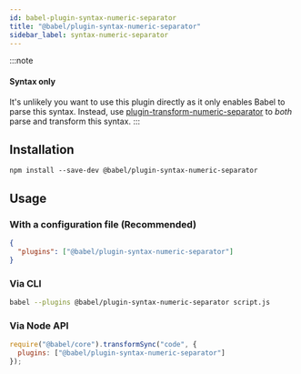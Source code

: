 ```yaml
---
id: babel-plugin-syntax-numeric-separator
title: "@babel/plugin-syntax-numeric-separator"
sidebar_label: syntax-numeric-separator
---
```


:::note
#### Syntax only

It's unlikely you want to use this plugin directly as it only enables Babel to parse this syntax. Instead, use [plugin-transform-numeric-separator](plugin-transform-numeric-separator.md) to _both_ parse and transform this syntax.
:::

## Installation

```shell npm2yarn
npm install --save-dev @babel/plugin-syntax-numeric-separator
```

## Usage

### With a configuration file (Recommended)

```json title="babel.config.json"
{
  "plugins": ["@babel/plugin-syntax-numeric-separator"]
}
```

### Via CLI

```sh title="Shell"
babel --plugins @babel/plugin-syntax-numeric-separator script.js
```

### Via Node API

```js title="JavaScript"
require("@babel/core").transformSync("code", {
  plugins: ["@babel/plugin-syntax-numeric-separator"]
});
```

